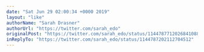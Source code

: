 ```yaml
---
date: "Sat Jun 29 02:00:34 +0000 2019"
layout: "like"
authorName: "Sarah Drasner"
authorUrl: "https://twitter.com/sarah_edo"
originalPost: "https://twitter.com/sarah_edo/status/1144787712026841088"
inReplyTo: "https://twitter.com/sarah_edo/status/1144787202112704512"
---
```

